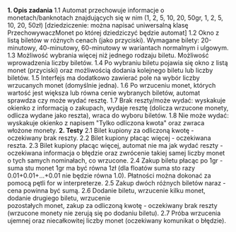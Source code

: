 
**1. Opis zadania**
  1.1 Automat przechowuje informacje o monetach/banknotach znajdujących się w
    nim (1, 2, 5, 10, 20, 50gr, 1, 2, 5, 10, 20, 50zł) [dziedziczenie: można napisać
    uniwersalną klasę PrzechowywaczMonet po której dziedziczyć będzie automat]
 1.2 Okno z listą biletów w różnych cenach (jako przyciski). Wymagane bilety:
    20-minutowy, 40-minutowy, 60-minutowy w wariantach normalnym i ulgowym.
 1.3 Możliwość wybrania więcej niż jednego rodzaju biletu. Możliwość
    wprowadzenia liczby biletów.
 1.4 Po wybraniu biletu pojawia się okno z listą monet (przyciski) oraz
    możliwością dodania kolejnego biletu lub liczby biletów.
 1.5 Interfejs ma dodatkowo zawierać pole na wybór liczby wrzucanych
    monet (domyślnie jedna).
 1.6 Po wrzuceniu monet, których wartość jest większa lub równa cenie
    wybranych biletów, automat sprawdza czy może wydać resztę.
 1.7 Brak reszty/może wydać: wyskakuje okienko z informacją o zakupach, wydaje
    resztę (dolicza wrzucone monety, odlicza wydane jako reszta), wraca do
    wyboru biletów.
 1.8 Nie może wydać: wyskakuje okienko z napisem "Tylko odliczona kwota"
    oraz zwraca włożone monety.
**2. Testy**
 2.1 Bilet kupiony za odliczoną kwotę - oczekiwany brak reszty.
 2.2 Bilet kupiony płacąc więcej - oczekiwana reszta.
 2.3 Bilet kupiony płacąc więcej, automat nie ma jak wydać reszty - oczekiwana
     informacja o błędzie oraz zwrócenie takiej samej liczby monet o tych
     samych nominałach, co wrzucone.
 2.4 Zakup biletu płacąc po 1gr - suma stu monet 1gr ma być równa 1zł (dla floatów
     suma sto razy 0.01+0.01+...+0.01 nie będzie równa 1.0). Płatności można dokonać
     za pomocą pętli for w interpreterze.
 2.5 Zakup dwóch różnych biletów naraz - cena powinna być sumą.
 2.6 Dodanie biletu, wrzucenie kilku monet, dodanie drugiego biletu, wrzucenie  
     pozostałych monet, zakup za odliczoną kwotę - oczekiwany brak reszty
     (wrzucone monety nie zerują się po dodaniu biletu).
 2.7 Próba wrzucenia ujemnej oraz niecałkowitej liczby monet (oczekiwany komunikat
     o błędzie).
